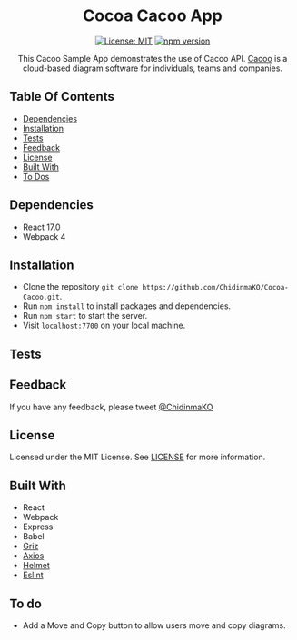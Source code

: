 <h1 align="center">Cocoa Cacoo App</h1>

<div align="center">

[![License: MIT](https://img.shields.io/badge/License-MIT-yellow.svg)](https://opensource.org/licenses/MIT) [![npm version](https://badge.fury.io/js/webpack-cli.svg)](https://badge.fury.io/js/webpack-cli)

This Cacoo Sample App demonstrates the use of Cacoo API. [Cacoo](https://cacoo.com) is a cloud-based diagram software for individuals, teams and companies.

</div>

## Table Of Contents
- [Dependencies](#dependencies)
- [Installation](#installation)
- [Tests](#tests)
- [Feedback](#feedback)
- [License](#license)
- [Built With](#built-with)
- [To Dos](#to-do)

## Dependencies
- React 17.0
- Webpack 4

## Installation
- Clone the repository `git clone https://github.com/ChidinmaKO/Cocoa-Cacoo.git`.
- Run `npm install` to install packages and dependencies.
- Run `npm start` to start the server.
- Visit `localhost:7700` on your local machine.

## Tests

## Feedback
If you have any feedback, please tweet [@ChidinmaKO](https://twitter.com/chidinmako)

## License
Licensed under the MIT License. See [LICENSE](https://github.com/ChidinmaKO/Cocoa-Cacoo/blob/master/LICENSE) for more information.

## Built With
- React
- Webpack
- Express
- Babel
- [Griz](https://github.com/josephrexme/griz)
- [Axios](https://github.com/axios/axios)
- [Helmet](https://github.com/helmetjs/helmet)
- [Eslint](https://github.com/airbnb/javascript/tree/master/packages/eslint-config-airbnb)

## To do
* Add a Move and Copy button to allow users move and copy diagrams.
